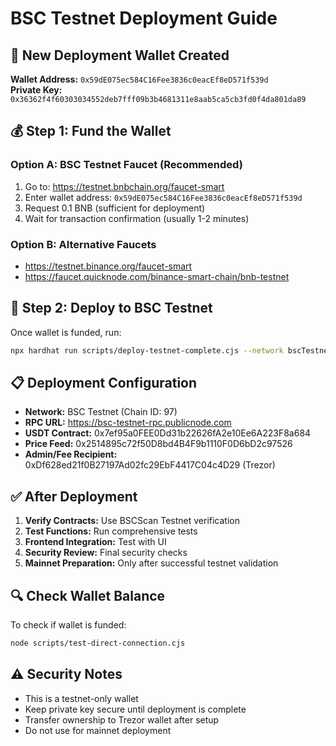 # BSC Testnet Deployment Guide

## 🔐 New Deployment Wallet Created

**Wallet Address:** `0x59dE075ec584C16Fee3836c0eacEf8eD571f539d`  
**Private Key:** `0x36362f4f60303034552deb7fff09b3b4681311e8aab5ca5cb3fd0f4da801da89`

## 💰 Step 1: Fund the Wallet

### Option A: BSC Testnet Faucet (Recommended)
1. Go to: https://testnet.bnbchain.org/faucet-smart
2. Enter wallet address: `0x59dE075ec584C16Fee3836c0eacEf8eD571f539d`
3. Request 0.1 BNB (sufficient for deployment)
4. Wait for transaction confirmation (usually 1-2 minutes)

### Option B: Alternative Faucets
- https://testnet.binance.org/faucet-smart
- https://faucet.quicknode.com/binance-smart-chain/bnb-testnet

## 🚀 Step 2: Deploy to BSC Testnet

Once wallet is funded, run:
```bash
npx hardhat run scripts/deploy-testnet-complete.cjs --network bscTestnet
```

## 📋 Deployment Configuration

- **Network:** BSC Testnet (Chain ID: 97)
- **RPC URL:** https://bsc-testnet-rpc.publicnode.com
- **USDT Contract:** 0x7ef95a0FEE0Dd31b22626fA2e10Ee6A223F8a684
- **Price Feed:** 0x2514895c72f50D8bd4B4F9b1110F0D6bD2c97526
- **Admin/Fee Recipient:** 0xDf628ed21f0B27197Ad02fc29EbF4417C04c4D29 (Trezor)

## ✅ After Deployment

1. **Verify Contracts:** Use BSCScan Testnet verification
2. **Test Functions:** Run comprehensive tests
3. **Frontend Integration:** Test with UI
4. **Security Review:** Final security checks
5. **Mainnet Preparation:** Only after successful testnet validation

## 🔍 Check Wallet Balance

To check if wallet is funded:
```bash
node scripts/test-direct-connection.cjs
```

## ⚠️ Security Notes

- This is a testnet-only wallet
- Keep private key secure until deployment is complete
- Transfer ownership to Trezor wallet after setup
- Do not use for mainnet deployment
